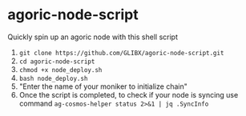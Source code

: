 # agoric-node-script

Quickly spin up an agoric node with this shell script


1. `git clone https://github.com/GLIBX/agoric-node-script.git`
2. `cd agoric-node-script`
3. `chmod +x node_deploy.sh`
4. `bash node_deploy.sh`
5. "Enter the name of your moniker to initialize chain"
6. Once the script is completed, to check if your node is syncing use command  `ag-cosmos-helper status 2>&1 | jq .SyncInfo`
